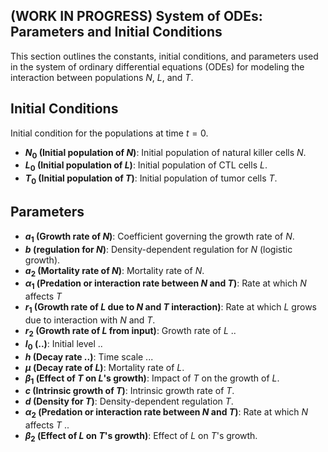 ## (WORK IN PROGRESS) System of ODEs: Parameters and Initial Conditions

This section outlines the constants, initial conditions, and parameters used in the system of ordinary differential equations (ODEs) for modeling the interaction between populations $N$, $L$, and $T$.

## Initial Conditions
Initial condition for the populations at time $t = 0$.

- **$N_0$ (Initial population of $N$)**: Initial population of natural killer cells $N$.
- **$L_0$ (Initial population of $L$)**: Initial population of CTL cells $L$.
- **$T_0$ (Initial population of $T$)**: Initial population of tumor cells $T$.

## Parameters

- **$a_1$ (Growth rate of $N$)**: Coefficient governing the growth rate of $N$.
- **$b$ (regulation for $N$)**: Density-dependent regulation for $N$ (logistic growth).
- **$a_2$ (Mortality rate of $N$)**: Mortality rate of $N$.
- **$\alpha_1$ (Predation or interaction rate between $N$ and $T$)**: Rate at which $N$ affects $T$ 
- **$r_1$ (Growth rate of $L$ due to $N$ and $T$ interaction)**: Rate at which $L$ grows due to interaction with $N$ and $T$.
- **$r_2$ (Growth rate of $L$ from  input)**: Growth rate of $L$ ..
- **$I_0$ (..)**: Initial level ..
- **$h$ (Decay rate ..)**: Time scale  ...
- **$\mu$ (Decay rate of $L$)**: Mortality rate of $L$.
- **$\beta_1$ (Effect of $T$ on $L$'s growth)**: Impact of $T$ on the growth of $L$.
- **$c$ (Intrinsic growth  of $T$)**: Intrinsic growth rate of $T$.
- **$d$ (Density for $T$)**: Density-dependent regulation $T$.
- **$\alpha_2$ (Predation or interaction rate between $N$ and $T$)**: Rate at which $N$ affects $T$ ..
- **$\beta_2$ (Effect of $L$ on $T$'s growth)**: Effect of $L$ on $T$'s growth.

